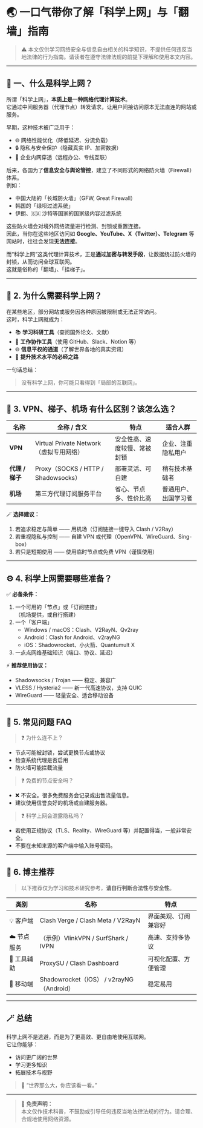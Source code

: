 # 🌏 一口气带你了解「科学上网」与「翻墙」指南

> ⚠️ 本文仅供学习网络安全与信息自由相关的科学知识，不提供任何违反当地法律的行为指南。请读者在遵守法律法规的前提下理解和使用本文内容。

---

## 🧠 一、什么是科学上网？

所谓「科学上网」，**本质上是一种网络代理计算技术**。  
它通过中间服务器（代理节点）转发请求，让用户间接访问原本无法直连的网站或服务。

早期，这种技术被广泛用于：
- 🌐 网络性能优化（降低延迟、分流负载）
- 🔒 隐私与安全保护（隐藏真实 IP、加密数据）
- 🧭 企业内网穿透（远程办公、专线互联）

后来，各国为了**信息安全与舆论管控**，建立了不同形式的网络防火墙（Firewall）体系。  
例如：
- 中国大陆的「长城防火墙」（GFW, Great Firewall）
- 韩国的「绿坝过滤系统」
- 伊朗、🇸🇦 沙特等国家的国家级内容过滤系统

这些防火墙会对境外网络流量进行检测、封锁或重置连接。  
因此，当你在这些地区访问如 **Google、YouTube、X（Twitter）、Telegram** 等网站时，往往会发现**无法连接**。

而“科学上网”这类代理计算技术，正是**通过加密与转发手段**，让数据绕过防火墙的封锁，从而访问全球互联网。  
这就是俗称的「翻墙」、「挂梯子」。

---

## 🚀 2. 为什么需要科学上网？

在某些地区，部分网站或服务因各种原因被限制或无法正常访问。  
这时，科学上网就成为：
- 📚 **学习科研工具**（查阅国外论文、文献）
- 💼 **工作协作工具**（使用 GitHub、Slack、Notion 等）
- 🌐 **信息平权的通道**（了解世界各地的真实资讯）
- 🧠 **提升技术水平的必经之路**

一句话总结：
> 没有科学上网，你可能只看得到「局部的互联网」。

---

## 🧩 3. VPN、梯子、机场 有什么区别？该怎么选？

| 名称 | 全称 / 含义 | 特点 | 适合人群 |
|------|---------------|------|-----------|
| **VPN** | Virtual Private Network（虚拟专用网络） | 安全性高、速度较慢、常被封锁 | 企业、注重隐私用户 |
| **代理 / 梯子** | Proxy（SOCKS / HTTP / Shadowsocks） | 部署灵活、可自建 | 稍有技术基础者 |
| **机场** | 第三方代理订阅服务平台 | 省心、节点多、性价比高 | 普通用户、出国学习者 |

🪄 **选择建议：**
1. 若追求稳定与简单 —— 用机场（订阅链接一键导入 Clash / V2Ray）
2. 若重视隐私与控制 —— 自建 VPN 或代理（OpenVPN、WireGuard、Sing-box）
3. 若只是短期使用 —— 使用临时节点或免费 VPN（谨慎使用）

---

## ⚙️ 4. 科学上网需要哪些准备？

✅ **必备条件：**
1. 一个可用的「节点」或「订阅链接」  
   （机场提供，或自行搭建）
2. 一个「客户端」  
   - Windows / macOS：Clash、V2RayN、Qv2ray  
   - Android：Clash for Android、v2rayNG  
   - iOS：Shadowrocket、小火箭、Quantumult X  
3. 一点点网络基础知识（端口、协议、延迟）

⚡ **推荐使用协议：**
- Shadowsocks / Trojan —— 稳定、兼容广  
- VLESS / Hysteria2 —— 新一代高速协议，支持 QUIC  
- WireGuard —— 轻量安全、适合移动设备

---

## 💬 5. 常见问题 FAQ

> ❓ 为什么连不上？
- 节点可能被封锁，尝试更换节点或协议  
- 检查系统代理是否启用  
- 防火墙可能拦截流量  

> ❓ 免费的节点安全吗？
- ❌ 不安全。很多免费服务会记录或出售流量信息。  
- 建议使用信誉良好的机场或自建服务器。

> ❓ 科学上网会泄露隐私吗？
- 若使用正规协议（TLS、Reality、WireGuard 等）并配置得当，一般非常安全。  
- 不要在未知来源的客户端中输入账号密码。

---

## 🌟 6. 博主推荐

> 以下推荐仅为学习和技术研究参考，**请自行判断合法性与安全性**。

| 类别 | 名称 | 特点 |
|------|------|------|
| 💡 客户端 | Clash Verge / Clash Meta / V2RayN | 界面美观、订阅兼容好 |
| ☁️ 节点服务 | （示例）VlinkVPN / SurfShark / IVPN | 高速、支持多协议 |
| 🔧 工具辅助 | ProxySU / Clash Dashboard | 可视化配置、方便管理 |
| 📱 移动端 | Shadowrocket（iOS） / v2rayNG（Android） | 稳定易用 |

---

## 🪄 总结

科学上网不是逃避，而是为了更高效、更自由地使用互联网。  
它让你能够：
- 访问更广阔的世界  
- 学习更多知识  
- 拓展技术与视野  

> 💬 “世界那么大，你应该看一看。”

---

> 📘 **免责声明：**  
本文仅作技术科普，不鼓励或引导任何违反当地法律法规的行为。请合理、合规地使用网络资源。
